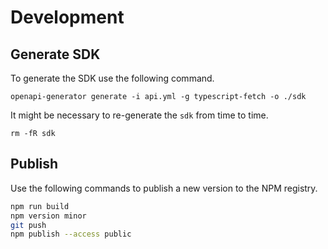 # Development

## Generate SDK

To generate the SDK use the following command.

```
openapi-generator generate -i api.yml -g typescript-fetch -o ./sdk
```

It might be necessary to re-generate the `sdk` from time to time.

```
rm -fR sdk
```

## Publish

Use the following commands to publish a new version to the NPM registry.

```bash
npm run build
npm version minor
git push
npm publish --access public
```